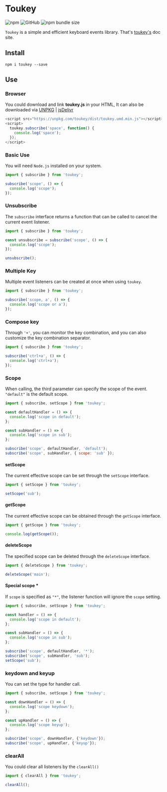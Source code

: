 # Toukey

![npm](https://img.shields.io/npm/v/toukey)
![GitHub](https://img.shields.io/github/license/yukiniro/toukey)
![npm bundle size](https://img.shields.io/bundlephobia/min/toukey)

`Toukey` is a simple and efficient keyboard events library. That's [toukey's](https://toukey.vercel.app/) doc site.

## Install

```shell
npm i toukey --save
```

## Use

### Browser

You could download and link **toukey.js** in your HTML, It can also be downloaded via [UNPKG](https://unpkg.com/browse/toukey/dist/) | [jsDelivr](https://www.jsdelivr.com/package/npm/toukey)

```javascript
<script src="https://unpkg.com/toukey/dist/toukey.umd.min.js"></script>
<script>
  toukey.subscribe('space', function() {
    console.log('space');
  });
</script>
```

### Basic Use

You will need `Node.js` installed on your system.

```javascript
import { subscribe } from 'toukey';

subscribe('scope', () => {
  console.log('scope');
});
```

### Unsubscribe

The `subscribe` interface returns a function that can be called to cancel the current event listener.

```javascript
import { subscribe } from 'toukey';

const unsubscribe = subscribe('scope', () => {
  console.log('scope');
});

unsubscribe();
```

### Multiple Key

Multiple event listeners can be created at once when using `toukey`.

```javascript
import { subscribe } from 'toukey';

subscribe('scope, a', () => {
  console.log('scope or a');
});
```

### Compose key

Through `'+'`, you can monitor the key combination, and you can also customize the key combination separator.

```javascript
import { subscribe } from 'toukey';

subscribe('ctrl+a', () => {
  console.log('ctrl+a');
});
```

### Scope

When calling, the third parameter can specify the scope of the event. `"default"` is the default scope.

```javascript
import { subscribe, setScope } from 'toukey';

const defaultHandler = () => {
  console.log('scope in default');
};

const subHandler = () => {
  console.log('scope in sub');
};

subscribe('scope', defaultHandler, 'default');
subscribe('scope', subHandler, { scope: 'sub' });
```

#### setScope

The current effective scope can be set through the `setScope` interface.

```javascript
import { setScope } from 'toukey';

setScope('sub');
```

#### getScope

The current effective scope can be obtained through the `getScope` interface.

```javascript
import { getScope } from 'toukey';

console.log(getScope());
```

#### deleteScope

The specified scope can be deleted through the `deleteScope` interface.

```javascript
import { deleteScope } from 'toukey';

deleteScope('main');
```

#### Special scope *

If `scope` is specified as `"*"`, the listener function will ignore the `scope` setting.

```javascript
import { subscribe, setScope } from 'toukey';

const handler = () => {
  console.log('scope in default');
};

const subHandler = () => {
  console.log('scope in sub');
};

subscribe('scope', defaultHandler, '*');
subscribe('scope', subHandler, 'sub');
setScope('sub');
```

### keydown and keyup

You can set the type for handler call.

```javascript
import { subscribe, setScope } from 'toukey';

const downHandler = () => {
  console.log('scope keydown');
};

const upHandler = () => {
  console.log('scope keyup');
};

subscribe('scope', downHandler, {'keydown'});
subscribe('scope', upHandler, {'keyup'});
```

### clearAll

You could clear all listeners by the `clearAll()`

```javascript
import { clearAll } from 'toukey';

clearAll();
```
